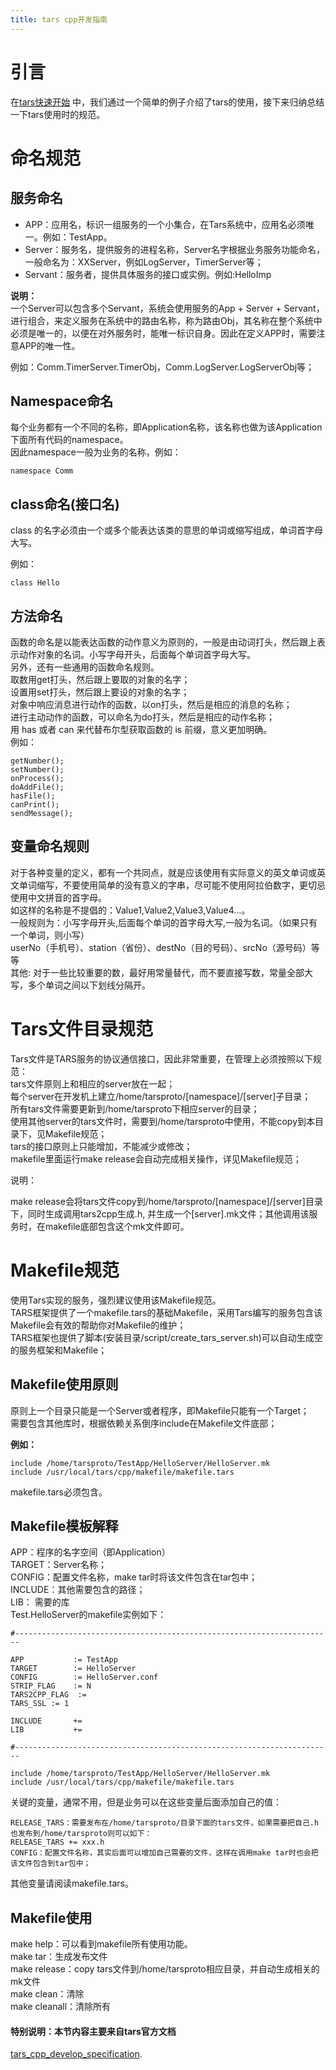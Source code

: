 ```yaml
---
title: tars cpp开发指南
---
```

# 引言
在[tars快速开始](2-tars_quick_start.md) 中，我们通过一个简单的例子介绍了tars的使用，接下来归纳总结一下tars使用时的规范。  
# 命名规范

## 服务命名
 - APP：应用名，标识一组服务的一个小集合，在Tars系统中，应用名必须唯一。例如：TestApp。  
 - Server：服务名，提供服务的进程名称，Server名字根据业务服务功能命名，一般命名为：XXServer，例如LogServer，TimerServer等；  
 - Servant：服务者，提供具体服务的接口或实例。例如:HelloImp  

**说明：**  
一个Server可以包含多个Servant，系统会使用服务的App + Server + Servant，进行组合，来定义服务在系统中的路由名称，称为路由Obj，其名称在整个系统中必须是唯一的，以便在对外服务时，能唯一标识自身。因此在定义APP时，需要注意APP的唯一性。   

例如：Comm.TimerServer.TimerObj，Comm.LogServer.LogServerObj等；  

## Namespace命名

每个业务都有一个不同的名称，即Application名称，该名称也做为该Application下面所有代码的namespace。  
因此namespace一般为业务的名称，例如：  
```
namespace Comm  
```

## class命名(接口名)

class 的名字必须由一个或多个能表达该类的意思的单词或缩写组成，单词首字母大写。  

例如：
```
class Hello
```

## 方法命名

函数的命名是以能表达函数的动作意义为原则的，一般是由动词打头，然后跟上表示动作对象的名词。小写字母开头，后面每个单词首字母大写。  
另外，还有一些通用的函数命名规则。  
取数用get打头，然后跟上要取的对象的名字；  
设置用set打头，然后跟上要设的对象的名字；  
对象中响应消息进行动作的函数，以on打头，然后是相应的消息的名称；  
进行主动动作的函数，可以命名为do打头，然后是相应的动作名称；  
用 has 或者 can 来代替布尔型获取函数的 is 前缀，意义更加明确。  
例如：  
```
getNumber(); 
setNumber(); 
onProcess(); 
doAddFile();
hasFile();
canPrint();
sendMessage(); 
```

## 变量命名规则

对于各种变量的定义，都有一个共同点，就是应该使用有实际意义的英文单词或英文单词缩写，不要使用简单的没有意义的字串，尽可能不使用阿拉伯数字，更切忌使用中文拼音的首字母。  
如这样的名称是不提倡的：Value1,Value2,Value3,Value4…。  
一般规则为：小写字母开头,后面每个单词的首字母大写,一般为名词。（如果只有一个单词，则小写）  
userNo（手机号）、station（省份）、destNo（目的号码）、srcNo（源号码）等等  
其他: 对于一些比较重要的数，最好用常量替代，而不要直接写数，常量全部大写，多个单词之间以下划线分隔开。  

# Tars文件目录规范

Tars文件是TARS服务的协议通信接口，因此非常重要，在管理上必须按照以下规范：  
tars文件原则上和相应的server放在一起；  
每个server在开发机上建立/home/tarsproto/[namespace]/[server]子目录；  
所有tars文件需要更新到/home/tarsproto下相应server的目录；  
使用其他server的tars文件时，需要到/home/tarsproto中使用，不能copy到本目录下，见Makefile规范；  
tars的接口原则上只能增加，不能减少或修改；  
makefile里面运行make release会自动完成相关操作，详见Makefile规范；  

说明：  

make release会将tars文件copy到/home/tarsproto/[namespace]/[server]目录下，同时生成调用tars2cpp生成.h, 并生成一个[server].mk文件；其他调用该服务时，在makefile底部包含这个mk文件即可。  
# Makefile规范

使用Tars实现的服务，强烈建议使用该Makefile规范。   
TARS框架提供了一个makefile.tars的基础Makefile，采用Tars编写的服务包含该Makefile会有效的帮助你对Makefile的维护；  
TARS框架也提供了脚本(安装目录/script/create_tars_server.sh)可以自动生成空的服务框架和Makefile；  

## Makefile使用原则

原则上一个目录只能是一个Server或者程序，即Makefile只能有一个Target；  
需要包含其他库时，根据依赖关系倒序include在Makefile文件底部；  

**例如：**  
```
include /home/tarsproto/TestApp/HelloServer/HelloServer.mk  
include /usr/local/tars/cpp/makefile/makefile.tars  
```
makefile.tars必须包含。  

## Makefile模板解释  

APP：程序的名字空间（即Application）  
TARGET：Server名称；  
CONFIG：配置文件名称，make tar时将该文件包含在tar包中；  
INCLUDE：其他需要包含的路径；  
LIB： 需要的库  
Test.HelloServer的makefile实例如下：  
```
#-----------------------------------------------------------------------

APP           := TestApp
TARGET        := HelloServer
CONFIG        := HelloServer.conf
STRIP_FLAG    := N
TARS2CPP_FLAG  :=
TARS_SSL := 1

INCLUDE       += 
LIB           += 

#-----------------------------------------------------------------------

include /home/tarsproto/TestApp/HelloServer/HelloServer.mk  
include /usr/local/tars/cpp/makefile/makefile.tars  
```
关键的变量，通常不用，但是业务可以在这些变量后面添加自己的值：  
```
RELEASE_TARS：需要发布在/home/tarsproto/目录下面的tars文件，如果需要把自己.h也发布到/home/tarsproto则可以如下：  
RELEASE_TARS += xxx.h
CONFIG：配置文件名称，其实后面可以增加自己需要的文件，这样在调用make tar时也会把该文件包含到tar包中；  
```
其他变量请阅读makefile.tars。  

## Makefile使用  

make help：可以看到makefile所有使用功能。  
make tar：生成发布文件  
make release：copy tars文件到/home/tarsproto相应目录，并自动生成相关的mk文件  
make clean：清除  
make cleanall：清除所有  

#### 特别说明：本节内容主要来自tars官方文档 
[tars_cpp_develop_specification](https://github.com/TarsCloud/TarsCpp/blob/ed4727a4843ce79b91e736f30f463d6407a59487/docs/tars_cpp_develop_specification.md).   

